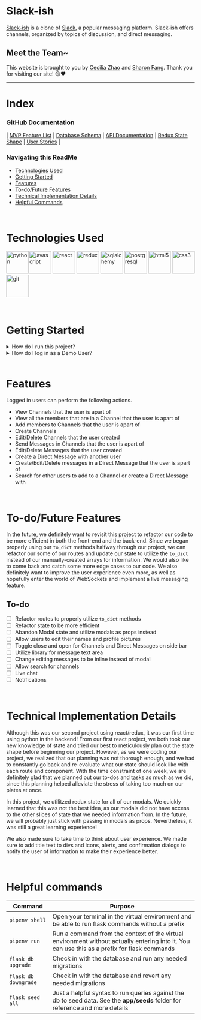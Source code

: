 # Slack-ish

[Slack-ish](https://slack-ish.herokuapp.com/) is a clone of [Slack](https://slack.com/), a popular messaging platform. Slack-ish offers channels, organized by topics of discussion, and direct messaging.

## Meet the Team~

This website is brought to you by [Cecilia Zhao](https://www.linkedin.com/in/ceciliazh/) and [Sharon Fang](https://www.linkedin.com/in/sharonfang8/). Thank you for visiting our site! 😊❤

---

# Index

### GitHub Documentation

| [MVP Feature List](https://github.com/cc-y-zhao/Slack-ish/wiki/MVP-Features-List) | [Database Schema](https://github.com/cc-y-zhao/Slack-ish/wiki/Database-Schema) | [API Documentation](https://github.com/cc-y-zhao/Slack-ish/wiki/API-Documentation) |
[Redux State Shape](https://github.com/cc-y-zhao/Slack-ish/wiki/State-Shape) | [User Stories](https://github.com/cc-y-zhao/Slack-ish/wiki/User-Stories) |
<br>

### Navigating this ReadMe

- [Technologies Used](#technologies-used)
- [Getting Started](#getting-started)
- [Features](#features)
- [To-do/Future Features](#to-dofuture-features)
- [Technical Implementation Details](#technical-implementation-details)
- [Helpful Commands](#helpful-commands)

<br>

# Technologies Used

<img src="https://cdn.jsdelivr.net/gh/devicons/devicon/icons/python/python-original-wordmark.svg" alt="python" width="60" /><img src="https://cdn.jsdelivr.net/gh/devicons/devicon/icons/javascript/javascript-original.svg" alt="javascript" width="60" />
<img src="https://cdn.jsdelivr.net/gh/devicons/devicon/icons/react/react-original-wordmark.svg" alt="react" width="60" />
<img src="https://cdn.jsdelivr.net/gh/devicons/devicon/icons/redux/redux-original.svg" alt="redux" width="60" />
<img src="https://cdn.jsdelivr.net/gh/devicons/devicon/icons/sqlalchemy/sqlalchemy-original.svg" alt="sqlalchemy" width="60" />
<img src="https://cdn.jsdelivr.net/gh/devicons/devicon/icons/postgresql/postgresql-original-wordmark.svg" alt="postgresql" width="60" />
<img src="https://cdn.jsdelivr.net/gh/devicons/devicon/icons/html5/html5-original-wordmark.svg" alt="html5" width="60" />
<img src="https://cdn.jsdelivr.net/gh/devicons/devicon/icons/css3/css3-original-wordmark.svg" alt="css3" width="60" />
<img src="https://cdn.jsdelivr.net/gh/devicons/devicon/icons/git/git-original.svg" alt="git" width="60" />

<br>

# Getting Started

<details>
<summary>How do I run this project?</summary>

1. Clone this repo.

   ```bash
   git clone git@github.com:cc-y-zhao/Slack-ish.git
   ```

2. Install dependencies from the root directory

   ```bash
   pipenv install --dev -r dev-requirements.txt && pipenv install -r requirements.txt
   ```

   ```bash
   pipenv install psycopg2-binary
   ```

3. Install dependencies from the `react-app` directory

   ```bash
   npm install
   ```

4. In the `react-app` directory, create a `.env` file using the `.env.example` that will be used to define your desired `PORT` (preferably 5000).

5. In the root directory, create a `.env` file that will be used to define your environment variables.

   > Use the `.env.example` found in the root directory as a template. Use a secured combination of characters for your `SECRET_KEY`. The `DATABASE_URL` should be in the format of `postgresql://<database_user>:<password>@localhost/<database_name>`

6. Create a **user** using the same credentials in the `.env` file of the root directory with the ability to create databases

   ```bash
    psql -c "CREATE USER <database_username> PASSWORD '<password>' CREATEDB"
   ```

7. Create a **database** using the same credentials in the `.env` file of the root directory

   ```bash
    psql -c "CREATE DATABASE <database_name> WITH OWNER <database_username>"
   ```

8. Enter `pipenv` to migrate and seed your database

   ```bash
   pipenv shell
   ```

   ```bash
   flask db upgrade
   ```

   ```bash
   flask seed all
   ```

9. Inside of the `pipenv` shell, start the services in the root directory

   ```bash
   flask run
   ```

10. In a separate terminal, start the services in the `react-app` directory

    ```bash
    npm start
    ```

</details>

<details>
<summary>How do I log in as a Demo User?</summary>
On the log in page, click "sign in as a demo user instead".

</details>

<br>

# Features

Logged in users can perform the following actions.

- View Channels that the user is apart of
- View all the members that are in a Channel that the user is apart of
- Add members to Channels that the user is apart of
- Create Channels
- Edit/Delete Channels that the user created
- Send Messages in Channels that the user is apart of
- Edit/Delete Messages that the user created
- Create a Direct Message with another user
- Create/Edit/Delete messages in a Direct Message that the user is apart of
- Search for other users to add to a Channel or create a Direct Message with

<br>

# To-do/Future Features

In the future, we definitely want to revisit this project to refactor our code to be more efficient in both the front-end and the back-end. Since we began properly using our `to_dict` methods halfway through our project, we can refactor our some of our routes and update our state to utilize the `to_dict` instead of our manually-created arrays for information. We would also like to come back and catch some more edge cases to our code. We also definitely want to improve the user experience even more, as well as hopefully enter the world of WebSockets and implement a live messaging feature.

## To-do

- [ ] Refactor routes to properly utilize `to_dict` methods
- [ ] Refactor state to be more efficient
- [ ] Abandon Modal state and utilize modals as props instead
- [ ] Allow users to edit their names and profile pictures
- [ ] Toggle close and open for Channels and Direct Messages on side bar
- [ ] Utilize library for message text area
- [ ] Change editing messages to be inline instead of modal
- [ ] Allow search for channels
- [ ] Live chat
- [ ] Notifications

<br>

# Technical Implementation Details

Although this was our second project using react/redux, it was our first time using python in the backend! From our first react project, we both took our new knowledge of state and tried our best to meticulously plan out the state shape before beginning our project. However, as we were coding our project, we realized that our planning was not thorough enough, and we had to constantly go back and re-evaluate what our state should look like with each route and component. With the time constraint of one week, we are definitely glad that we planned out our to-dos and tasks as much as we did, since this planning helped alleviate the stress of taking too much on our plates at once.

In this project, we utilitzed redux state for all of our modals. We quickly learned that this was not the best idea, as our modals did not have access to the other slices of state that we needed information from. In the future, we will probably just stick with passing in modals as props. Nevertheless, it was still a great learning experience!

We also made sure to take time to think about user experience. We made sure to add title text to divs and icons, alerts, and confirmation dialogs to notify the user of information to make their experience better.

<br>

# Helpful commands

| Command              | Purpose                                                                                                                                      |
| -------------------- | -------------------------------------------------------------------------------------------------------------------------------------------- |
| `pipenv shell`       | Open your terminal in the virtual environment and be able to run flask commands without a prefix                                             |
| `pipenv run`         | Run a command from the context of the virtual environment without actually entering into it. You can use this as a prefix for flask commands |
| `flask db upgrade`   | Check in with the database and run any needed migrations                                                                                     |
| `flask db downgrade` | Check in with the database and revert any needed migrations                                                                                  |
| `flask seed all`     | Just a helpful syntax to run queries against the db to seed data. See the **app/seeds** folder for reference and more details                |
